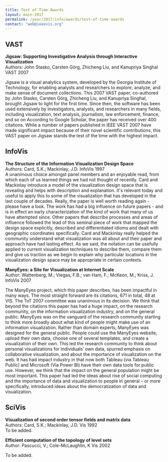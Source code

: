 ```yaml
---
title: Test of Time Awards
layout: main-2017
permalink: /year/2017/info/awards/test-of-time-awards
contact: "web@ieeevis.org"
---
```


## VAST

**Jigsaw: Supporting Investigative Analysis through Interactive Visualization**
<br/>
Authors: John Stasko, Carsten Görg, Zhicheng Liu, and Kanupriya Singhal  
VAST 2007
<br/>

Jigsaw is a visual analytics system, developed by the Georgia Institute of Technology, for enabling analysts and researchers to explore, analyze, and make sense of document collections. This 2007 VAST paper, co-authored by John Stasko, Carsten Görg, Zhicheng Liu, and Kanupriya Singhal, brought Jigsaw to light for the first time. Since then, the software has been used extensively by investigators, analysts, and researchers in many fields, including visualization, text analysis, journalism, law enforcement, finance, and so on According to Google Scholar, the paper has received over 400 citations. While a number of papers published in IEEE VAST 2007 have made significant impact because of their novel scientific contributions, this VAST paper on Jigsaw stands the test of the time with the highest impact.

## InfoVis

**The Structure of the Information Visualization Design Space**
<br/>
Authors: Card, S.K.; Mackinlay, J.D.
InfoVis 1997
<br/>
A unanimous choice amongst panel members and an enjoyable read, from which each of us learned things we had not thought of recently. Card and Mackinlay introduce a model of the visualization design space that is revealing and helps with description and explanation. It's relevant today and useful to apply this to some of the visualization that has developed in the last couple of decades. Really, the paper is well worth reading again  - please have a look.
The work has had a big influence on future papers - and is in effect an early characterization of the kind of work that many of us have attempted since.
Other papers that describe processes and areas of influence followed the lead of this seminal piece of work that mapped the design space explicitly, described and differentiated idioms and dealt with geographic coordinates specifically.
Card and Mackinlay really helped the community understand what visualization was all about and their paper and approach have had lasting effect.
As we said, the notation can be usefully applied to current visualization techniques to describe them, compare them and give us traction as we begin to explain why particular locations in the visualization design space may be appropriate in certain contexts.


**ManyEyes: a Site for Visualization at Internet Scale**
<br/>
Author: Wattenberg, M.; Viegas, F.B.; van Ham, F.; McKeon, M.; Kriss, J.
InfoVis 2007
<br/>

The ManyEyes project, which this paper describes, has been impactful in many ways. The most straight forward are its citations, 671 in total, 48 at VIS. The ToT 2007 committee was unanimous in its decision. We think that beyond the citations this paper has had a huge impact, on the research community, on the information visualization industry, and on the general public. ManyEyes was on the vanguard of the research community starting to think more broadly about what kind of people might make use of an information visualization.  Rather than domain experts, ManyEyes was designed for the general public. People could use the ManyEyes website, upload their own data, choose one of several templates, and create a visualization of their own. This led the research community to think about personal visualizations for individuals’ own data, spurred emphasis on collaborative visualization, and about the importance of visualization on the web. It has had impact industry in that now both Tableau (via Tableau Public) and Microsoft (Via Power BI) have their own data tools for public use. However, we think that the impact on the general population might be most important. This paper had led the ideas about rise of social computing and the importance of data and visualization to people in general – or more specifically, introduced ideas about the democratization of data and visualization. 

## SciVis

**Visualization of second order tensor fields and matrix data**
<br/>
Authors: Card, S.K.; Mackinlay, J.D.
Vis 1992
<br/>
To be added.

**Efficient computation of the topology of level sets**
<br/>
Author: Pascucci, V.; Cole-McLaughlin, K
Vis 2002
<br/>

To be added.

